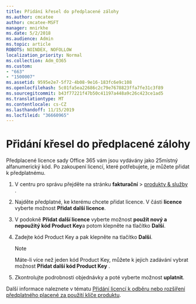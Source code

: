 ```yaml
---
title: Přidání křesel do předplacené zálohy
ms.author: cmcatee
author: cmcatee-MSFT
manager: mnirkhe
ms.date: 5/2/2018
ms.audience: Admin
ms.topic: article
ROBOTS: NOINDEX, NOFOLLOW
localization_priority: Normal
ms.collection: Adm_O365
ms.custom:
- "663"
- "1500007"
ms.assetid: 9595e2e7-5f72-4b08-9e16-183fc6e9c108
ms.openlocfilehash: 5c01fa5ea22686c2c79e7678823ffa7fe31c3f89
ms.sourcegitcommit: b43f77221f47b50c41197a448a9c26c423ce1ad5
ms.translationtype: MT
ms.contentlocale: cs-CZ
ms.lasthandoff: 11/15/2019
ms.locfileid: "36660965"
---
```

# <a name="add-seats-to-a-prepaid-subscription"></a>Přidání křesel do předplacené zálohy

Předplacené licence sady Office 365 vám jsou vydávány jako 25místný alfanumerický kód. Po zakoupení licencí, které potřebujete, je můžete přidat k předplatnému. 

1. V centru pro správu přejděte na stránku **fakturační** > [produkty & služby](https://go.microsoft.com/fwlink/p/?linkid=842054) .

2. Najděte předplatné, ke kterému chcete přidat licence. V části **licence** vyberte možnost **Přidat další licence**.

3. V podokně **Přidat další licence** vyberte možnost **použít nový a nepoužitý kód Product Key**a potom klepněte na tlačítko **Další**.

4. Zadejte kód Product Key a pak klepněte na tlačítko **Další**.

    > [!NOTE]
    > Máte-li více než jeden kód Product Key, můžete k jejich zadávání vybrat možnost **Přidat další kód Product Key** .

5. Zkontrolujte podrobnosti objednávky a poté vyberte možnost **uplatnit**.

Další informace naleznete v tématu [Přidání licencí k odběru nebo rozšíření předplatného placené za použití klíče produktu](https://docs.microsoft.com/office365/admin/misc/add-licenses-using-product-key).